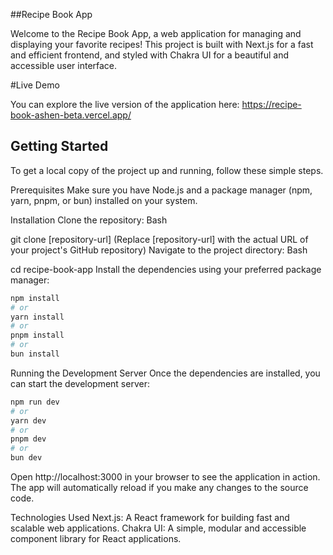 ##Recipe Book App

Welcome to the Recipe Book App, a web application for managing and displaying your favorite recipes! This project is built with Next.js for a fast and efficient frontend, and styled with Chakra UI for a beautiful and accessible user interface.

#Live Demo

You can explore the live version of the application here:
https://recipe-book-ashen-beta.vercel.app/

## Getting Started

To get a local copy of the project up and running, follow these simple steps.

Prerequisites
Make sure you have Node.js and a package manager (npm, yarn, pnpm, or bun) installed on your system.

Installation
Clone the repository:
Bash

git clone [repository-url]
(Replace [repository-url] with the actual URL of your project's GitHub repository)
Navigate to the project directory:
Bash

cd recipe-book-app
Install the dependencies using your preferred package manager:

```bash
npm install
# or
yarn install
# or
pnpm install
# or
bun install
```


Running the Development Server
Once the dependencies are installed, you can start the development server:

```bash
npm run dev
# or
yarn dev
# or
pnpm dev
# or
bun dev
```

Open http://localhost:3000 in your browser to see the application in action. The app will automatically reload if you make any changes to the source code.

Technologies Used
Next.js: A React framework for building fast and scalable web applications.
Chakra UI: A simple, modular and accessible component library for React applications.
